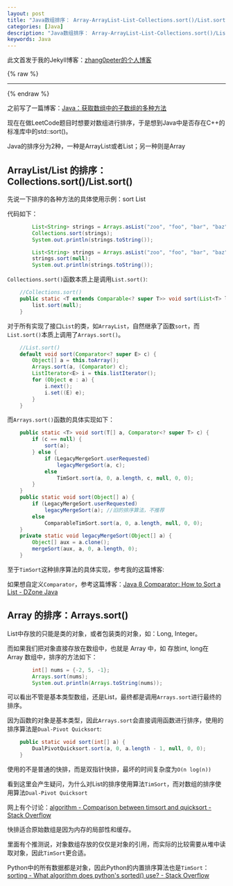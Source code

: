 ```yaml
---
layout: post
title: "Java数组排序： Array-ArrayList-List-Collections.sort()/List.sort()/Arrays.sort()"
categories: [Java]
description: "Java数组排序： Array-ArrayList-List-Collections.sort()/List.sort()/Arrays.sort()"
keywords: Java
---
```


此文首发于我的Jekyll博客：[zhang0peter的个人博客](https://zhang0peter.com)         

{% raw %}
***          
{% endraw %}


之前写了一篇博客：[Java：获取数组中的子数组的多种方法](https://blog.csdn.net/zhangpeterx/article/details/88716563)

现在在做LeetCode题目时想要对数组进行排序，于是想到Java中是否存在C++的标准库中的std::sort()。

Java的排序分为2种，一种是ArrayList或者List；另一种则是Array

## ArrayList/List 的排序：Collections.sort()/List.sort()

先说一下排序的各种方法的具体使用示例：sort List

代码如下：
```java
        List<String> strings = Arrays.asList("zoo", "foo", "bar", "baz");
        Collections.sort(strings); 
        System.out.println(strings.toString());
```
```java
        List<String> strings = Arrays.asList("zoo", "foo", "bar", "baz");
        strings.sort(null);
        System.out.println(strings.toString());
```

`Collections.sort()`函数本质上是调用`List.sort()`:

```java
    //Collections.sort()
    public static <T extends Comparable<? super T>> void sort(List<T> list) {
        list.sort(null);
    }
```
对于所有实现了接口`List`的类，如`ArrayList`，自然继承了函数`sort`，而`List.sort()`本质上调用了`Arrays.sort()`。


```java
    //List.sort()
    default void sort(Comparator<? super E> c) {
        Object[] a = this.toArray();
        Arrays.sort(a, (Comparator) c);
        ListIterator<E> i = this.listIterator();
        for (Object e : a) {
            i.next();
            i.set((E) e);
        }
    }
```
而`Arrays.sort()`函数的具体实现如下：
```java
    public static <T> void sort(T[] a, Comparator<? super T> c) {
        if (c == null) {
            sort(a);
        } else {
            if (LegacyMergeSort.userRequested)
                legacyMergeSort(a, c);
            else
                TimSort.sort(a, 0, a.length, c, null, 0, 0);
        }
    }
    public static void sort(Object[] a) {
        if (LegacyMergeSort.userRequested)
            legacyMergeSort(a); //旧的排序算法，不推荐
        else
            ComparableTimSort.sort(a, 0, a.length, null, 0, 0);
    }
    private static void legacyMergeSort(Object[] a) {
        Object[] aux = a.clone();
        mergeSort(aux, a, 0, a.length, 0);
    }
```

至于`TimSort`这种排序算法的具体实现，参考我的这篇博客:[]()

如果想自定义`Comparator`，参考这篇博客：[Java 8 Comparator: How to Sort a List - DZone Java](https://dzone.com/articles/java-8-comparator-how-to-sort-a-list)

## Array 的排序：Arrays.sort()

List中存放的只能是类的对象，或者包装类的对象，如：Long, Integer。

而如果我们把对象直接存放在数组中，也就是 Array 中，如 存放int, long在 Array 数组中，排序的方法如下：

```java
        int[] nums = {-2, 5, -1};
        Arrays.sort(nums);
        System.out.println(Arrays.toString(nums));
```
可以看出不管是基本类型数组，还是List，最终都是调用`Arrays.sort`进行最终的排序。

因为函数的对象是基本类型，因此`Arrays.sort`会直接调用函数进行排序，使用的排序算法是`Dual-Pivot Quicksort`:

```java
    public static void sort(int[] a) {
        DualPivotQuicksort.sort(a, 0, a.length - 1, null, 0, 0);
    }
```
使用的不是普通的快排，而是双指针快排，最坏的时间复杂度为`O(n log(n))`

看到这里会产生疑问，为什么对List的排序使用算法`TimSort`，而对数组的排序使用算法`Dual-Pivot Quicksort`

网上有个讨论：[algorithm - Comparison between timsort and quicksort - Stack Overflow](https://stackoverflow.com/questions/7770230/comparison-between-timsort-and-quicksort)

快排适合原始数组是因为内存的局部性和缓存。

里面有个推测说，对象数组存放的仅仅是对象的引用，而实际的比较需要从堆中读取对象，因此`TimSort`更合适。

Python中的所有数据都是对象，因此Python的内置排序算法也是`TimSort`：[sorting - What algorithm does python's sorted() use? - Stack Overflow](https://stackoverflow.com/questions/10948920/what-algorithm-does-pythons-sorted-use)




